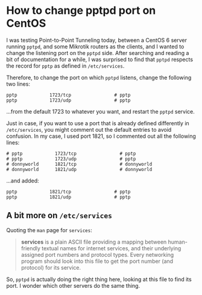 <!-- -
Title: Change pptpd port on CentOS
Description: How to change pptpd port on CentOS
First Published: 2014-09-17
Last Updated: 2014-09-20
- -->

How to change pptpd port on CentOS
==================================

I was testing Point-to-Point Tunneling today, between a CentOS 6 server running 
`pptpd`, and some Mikrotik routers as the clients, and I wanted to change the 
listening port on the `pptpd` side. After searching and reading a bit of 
documentation for a while, I was surprised to find that `pptpd` respects the 
record for `pptp` as defined in `/etc/services`.

Therefore, to change the port on which `pptpd` listens, change the following 
two lines:

```
pptp            1723/tcp                # pptp
pptp            1723/udp                # pptp
```

...from the default 1723 to whatever you want, and restart the `pptpd` service. 

Just in case, if you want to use a port that is already defined differently in 
`/etc/services`, you might comment out the default entries to avoid confusion. 
In my case, I used port 1821, so I commented out all the following lines:

```
# pptp            1723/tcp                # pptp
# pptp            1723/udp                # pptp
# donnyworld      1821/tcp                # donnyworld
# donnyworld      1821/udp                # donnyworld
```

...and added:

```
pptp            1821/tcp                # pptp
pptp            1821/udp                # pptp
```

A bit more on `/etc/services`
-----------------------------

Quoting the `man` page for `services`:

> **services**  is  a  plain ASCII file providing a mapping between 
> human-friendly textual names for internet services, and their underlying 
> assigned port numbers and protocol types.  Every networking program should 
> look into this file to get the port number (and protocol) for its service.

So, `pptpd` is actually doing the right thing here, looking at this file to 
find its port. I wonder which other servers do the same thing.
